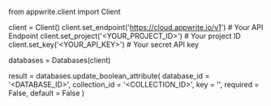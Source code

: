 from appwrite.client import Client

client = Client()
client.set_endpoint('https://cloud.appwrite.io/v1') # Your API Endpoint
client.set_project('<YOUR_PROJECT_ID>') # Your project ID
client.set_key('<YOUR_API_KEY>') # Your secret API key

databases = Databases(client)

result = databases.update_boolean_attribute(
    database_id = '<DATABASE_ID>',
    collection_id = '<COLLECTION_ID>',
    key = '',
    required = False,
    default = False
)
